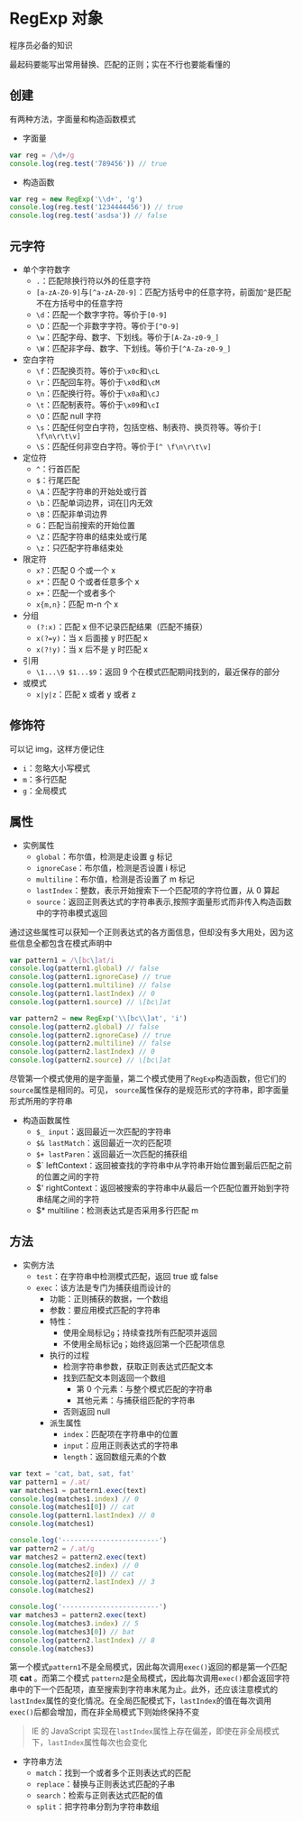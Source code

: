 # RegExp 对象

程序员必备的知识

最起码要能写出常用替换、匹配的正则；实在不行也要能看懂的

## 创建

有两种方法，字面量和构造函数模式

- 字面量

```js
var reg = /\d+/g
console.log(reg.test('789456')) // true
```

- 构造函数

```js
var reg = new RegExp('\\d+', 'g')
console.log(reg.test('1234444456')) // true
console.log(reg.test('asdsa')) // false
```

## 元字符

- 单个字符数字
  - `.`：匹配除换行符以外的任意字符
  - `[a-zA-Z0-9]`与`[^a-zA-Z0-9]`：匹配方括号中的任意字符，前面加`^`是匹配不在方括号中的任意字符
  - `\d`：匹配一个数字字符。等价于`[0-9]`
  - `\D`：匹配一个非数字字符。等价于`[^0-9]`
  - `\w`：匹配字母、数字、下划线。等价于`[A-Za-z0-9_]`
  - `\W`：匹配非字母、数字、下划线。等价于`[^A-Za-z0-9_]`
- 空白字符
  - `\f`：匹配换页符。等价于`\x0c`和`\cL`
  - `\r`：匹配回车符。等价于`\x0d`和`\cM`
  - `\n`：匹配换行符。等价于`\x0a`和`\cJ`
  - `\t`：匹配制表符。等价于`\x09`和`\cI`
  - `\O`：匹配 null 字符
  - `\s`：匹配任何空白字符，包括空格、制表符、换页符等。等价于`[ \f\n\r\t\v]`
  - `\S`：匹配任何非空白字符。等价于`[^ \f\n\r\t\v]`
- 定位符
  - `^`：行首匹配
  - `$`：行尾匹配
  - `\A`：匹配字符串的开始处或行首
  - `\b`：匹配单词边界，词在[]内无效
  - `\B`：匹配非单词边界
  - `G`：匹配当前搜索的开始位置
  - `\Z`：匹配字符串的结束处或行尾
  - `\z`：只匹配字符串结束处
- 限定符
  - `x?`：匹配 0 个或一个 x
  - `x*`：匹配 0 个或者任意多个 x
  - `x+`：匹配一个或者多个
  - `x{m,n}`：匹配 m-n 个 x
- 分组
  - `(?:x)`：匹配 x 但不记录匹配结果（匹配不捕获）
  - `x(?=y)`：当 x 后面接 y 时匹配 x
  - `x(?!y)`：当 x 后不是 y 时匹配 x
- 引用
  - `\1...\9 $1...$9`：返回 9 个在模式匹配期间找到的，最近保存的部分
- 或模式
  - `x|y|z`：匹配 x 或者 y 或者 z

## 修饰符

可以记 img，这样方便记住

- `i`：忽略大小写模式
- `m`：多行匹配
- `g`：全局模式

## 属性

- 实例属性
  - `global`：布尔值，检测是走设置 g 标记
  - `ignoreCase`：布尔值，检测是否设置 i 标记
  - `multiline`：布尔值，检测是否设置了 m 标记
  - `lastIndex`：整数，表示开始搜索下一个匹配项的字符位置，从 0 算起
  - `source`：返回正则表达式的字符串表示,按照字面量形式而非传入构造函数中的字符串模式返回

通过这些属性可以获知一个正则表达式的各方面信息，但却没有多大用处，因为这些信息全都包含在模式声明中

```js
var pattern1 = /\[bc\]at/i
console.log(pattern1.global) // false
console.log(pattern1.ignoreCase) // true
console.log(pattern1.multiline) // false
console.log(pattern1.lastIndex) // 0
console.log(pattern1.source) // \[bc\]at

var pattern2 = new RegExp('\\[bc\\]at', 'i')
console.log(pattern2.global) // false
console.log(pattern2.ignoreCase) // true
console.log(pattern2.multiline) // false
console.log(pattern2.lastIndex) // 0
console.log(pattern2.source) // \[bc\]at
```

尽管第一个模式使用的是字面量，第二个模式使用了`RegExp`构造函数，但它们的`source`属性是相同的。可见， `source`属性保存的是规范形式的字符串，即字面量形式所用的字符串

- 构造函数属性
  - `$_ input`：返回最近一次匹配的字符串
  - `$& lastMatch`：返回最近一次的匹配项
  - `$+ lastParen`：返回最近一次匹配的捕获组
  - \$` leftContext：返回被查找的字符串中从字符串开始位置到最后匹配之前的位置之间的字符
  - \$' rightContext：返回被搜索的字符串中从最后一个匹配位置开始到字符串结尾之间的字符
  - \$\* multiline：检测表达式是否采用多行匹配 m

## 方法

- 实例方法
  - `test`：在字符串中检测模式匹配，返回 true 或 false
  - `exec`：该方法是专门为捕获组而设计的
    - 功能：正则捕获的数据，一个数组
    - 参数：要应用模式匹配的字符串
    - 特性：
      - 使用全局标记`g`；持续查找所有匹配项并返回
      - 不使用全局标记`g`；始终返回第一个匹配项信息
    - 执行的过程
      - 检测字符串参数，获取正则表达式匹配文本
      - 找到匹配文本则返回一个数组
        - 第 0 个元素：与整个模式匹配的字符串
        - 其他元素：与捕获组匹配的字符串
      - 否则返回 null
    - 派生属性
      - `index`：匹配项在字符串中的位置
      - `input`：应用正则表达式的字符串
      - `length`：返回数组元素的个数

```js
var text = 'cat, bat, sat, fat'
var pattern1 = /.at/
var matches1 = pattern1.exec(text)
console.log(matches1.index) // 0
console.log(matches1[0]) // cat
console.log(pattern1.lastIndex) // 0
console.log(matches1)

console.log('------------------------')
var pattern2 = /.at/g
var matches2 = pattern2.exec(text)
console.log(matches2.index) // 0
console.log(matches2[0]) // cat
console.log(pattern2.lastIndex) // 3
console.log(matches2)

console.log('------------------------')
var matches3 = pattern2.exec(text)
console.log(matches3.index) // 5
console.log(matches3[0]) // bat
console.log(pattern2.lastIndex) // 8
console.log(matches3)
```

第一个模式`pattern1`不是全局模式，因此每次调用`exec()`返回的都是第一个匹配项 **cat** 。而第二个模式 `pattern2`是全局模式，因此每次调用`exec()`都会返回字符串中的下一个匹配项，直至搜索到字符串末尾为止。此外，还应该注意模式的`lastIndex`属性的变化情况。在全局匹配模式下，`lastIndex`的值在每次调用`exec()`后都会增加，而在非全局模式下则始终保持不变

> IE 的 JavaScript 实现在`lastIndex`属性上存在偏差，即使在非全局模式下，`lastIndex`属性每次也会变化

- 字符串方法
  - `match`：找到一个或者多个正则表达式的匹配
  - `replace`：替换与正则表达式匹配的子串
  - `search`：检索与正则表达式匹配的值
  - `split`：把字符串分割为字符串数组
